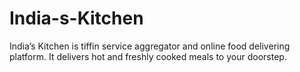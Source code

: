# India-s-Kitchen
India’s Kitchen is tiffin service aggregator and online food delivering platform. It delivers hot and freshly cooked meals to your doorstep. 
